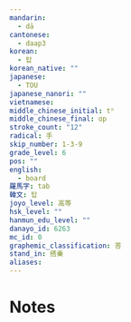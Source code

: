 ```yaml
---
mandarin:
  - dā
cantonese:
  - daap3
korean:
  - 탑
korean_native: ""
japanese:
  - TOU
japanese_nanori: ""
vietnamese:
middle_chinese_initial: tʰ
middle_chinese_final: ɑp
stroke_count: "12"
radical: 手
skip_number: 1-3-9
grade_level: 6
pos: ""
english:
  - board
羅馬字: tab
韓文: 탑
joyo_level: 高等
hsk_level: ""
hanmun_edu_level: ""
danayo_id: 6263
mc_id: 0
graphemic_classification: 荅
stand_in: 搭乗
aliases:
---
```


# Notes

